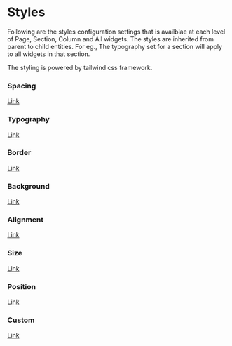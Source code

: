 # Styles

Following are the styles configuration settings that is availblae at each level of Page, Section, Column and All widgets. The styles are inherited from parent to child entities. For eg., The typography set for a section will apply to all widgets in that section.

The styling is powered by tailwind css framework.

### Spacing

[Link](https://fs-xper--general.s3.amazonaws.com/docs/spacing.mov ':include :type=video width=100% height=400px controls=true')


### Typography

[Link](https://fs-xper--general.s3.amazonaws.com/docs/typography.mov ':include :type=video width=100% height=400px controls=true')


### Border

[Link](https://fs-xper--general.s3.amazonaws.com/docs/border.mov ':include :type=video width=100% height=400px controls=true')


### Background

[Link](https://fs-xper--general.s3.amazonaws.com/docs/background.mov ':include :type=video width=100% height=400px controls=true')


### Alignment

[Link](https://fs-xper--general.s3.amazonaws.com/docs/alignment.mov ':include :type=video width=100% height=400px controls=true')


### Size

[Link](https://fs-xper--general.s3.amazonaws.com/docs/size.mov ':include :type=video width=100% height=400px controls=true')


### Position

[Link](https://fs-xper--general.s3.amazonaws.com/docs/position.mov ':include :type=video width=100% height=400px controls=true')


### Custom

[Link](https://fs-xper--general.s3.amazonaws.com/docs/custom.mov ':include :type=video width=100% height=400px controls=true')
